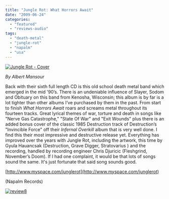 ```yaml
---
title: "Jungle Rot: What Horrors Await"
date: "2009-06-24"
categories: 
  - "featured"
  - "reviews-audio"
tags: 
  - "death-metal"
  - "jungle-rot"
  - "napalm"
  - "usa"
---
```


[![Jungle Rot - Cover](http://www.hellbound.ca/wp-content/uploads/2009/06/Jungle-Rot-Cover-300x300.jpg "Jungle Rot - Cover")](http://www.hellbound.ca/wp-content/uploads/2009/06/Jungle-Rot-Cover.jpg)

_By Albert Mansour_

Back with their sixth full length CD is this old school death metal band which emerged in the mid '90’s. There is an undeniable influence of Slayer, Sodom and Obituary on this band from Kenosha, Wisconsin; this album is by far is a lot tighter than other albums I’ve purchased by them in the past. From start to finish _What Horrors Await_ roars and screams metal throughout its fourteen tracks. Great lyrical themes of war, torture and death in songs like "Nerve Gas Catastrophe," "State Of War" and "Exit Wounds" plus there is an added bonus cover of the classic 1985 Destruction track of Destruction’s "Invincible Force" off their _Infernal Overkill_ album that is very well done. I find this their most impressive and destructive release yet. Everything has improved over the years with Jungle Rot, including the artwork, this time by Gyula Hauancsak (Destruction, Grave Digger, Stratovarius ) and the recording, handled by recording engineer Chris Djuricic (Fleshgrind, November’s Doom). If I had one complaint, it would be that lots of songs sound the same. It's just fortunate that said song sounds good.

[http://www.myspace.com/junglerot](http://www.myspace.com/junglerot)

(Napalm Records)

[![review8](http://www.hellbound.ca/wp-content/uploads/2009/06/review86.png "review8")](http://www.hellbound.ca/wp-content/uploads/2009/06/review86.png)
